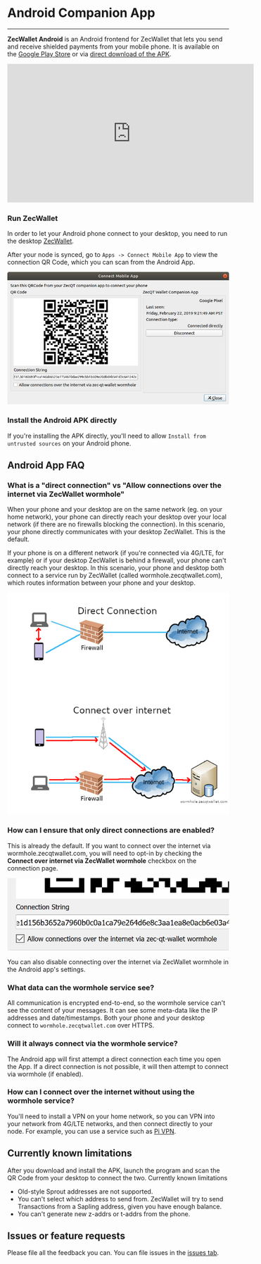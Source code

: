 # Android Companion App

---

**ZecWallet Android** is an Android frontend for ZecWallet that lets you send and receive shielded payments from your mobile phone. It is available on the [Google Play Store](https://play.google.com/store/apps/details?id=com.adityapk.zcash.zqwandroid) or via [direct download of the APK](https://github.com/adityapk00/zqwandroid/releases).

<div class="video_container">
    <iframe width="560" height="315" src="https://www.youtube-nocookie.com/embed/SIhG8fPsE8c" frameborder="0" allow="accelerometer; autoplay; encrypted-media; gyroscope; picture-in-picture" allowfullscreen class="video"></iframe>
</div>

### Run ZecWallet
In order to let your Android phone connect to your desktop, you need to run the desktop [ZecWallet](https://github.com/ZcashFoundation/zecwallet).

After your node is synced, go to `Apps -> Connect Mobile App` to view the connection QR Code, which you can scan from the Android App.

![Connect to Android App](images/android-connection.png)

### Install the Android APK directly
If you're installing the APK directly, you'll need to allow `Install from untrusted sources` on your Android phone.

## Android App FAQ

### What is a "direct connection" vs "Allow connections over the internet via ZecWallet wormhole"

When your phone and your desktop are on the same network (eg. on your home network), your phone can directly reach your desktop over your local network (if there are no firewalls blocking the connection). In this scenario, your phone directly communicates with your desktop ZecWallet. This is the default.

If your phone is on a different network (if you're connected via 4G/LTE, for example) or if your desktop ZecWallet is behind a firewall, your phone can't directly reach your desktop. In this scenario, your phone and desktop both connect to a service run by ZecWallet (called wormhole.zecqtwallet.com), which routes information between your phone and your desktop.

![Wormhole connection](images/wormholeconnect.png)

### How can I ensure that only direct connections are enabled?

This is already the default. If you want to connect over the internet via wormhole.zecqtwallet.com, you will need to opt-in by checking the **Connect over internet via ZecWallet wormhole** checkbox on the connection page.

![Connect over internet](images/connectoverinternetcheckbox.png)

You can also disable connecting over the internet via ZecWallet wormhole in the Android app's settings.

### What data can the wormhole service see?

All communication is encrypted end-to-end, so the wormhole service can't see the content of your messages. It can see some meta-data like the IP addresses and date/timestamps. Both your phone and your desktop connect to `wormhole.zecqtwallet.com` over HTTPS.

### Will it always connect via the wormhole service?

The Android app will first attempt a direct connection each time you open the App. If a direct connection is not possible, it will then attempt to connect via wormhole (if enabled).

### How can I connect over the internet without using the wormhole service?
You'll need to install a VPN on your home network, so you can VPN into your network from 4G/LTE networks, and then connect directly to your node. For example, you can use a service such as [Pi VPN](https://www.pivpn.io/).

## Currently known limitations

After you download and install the APK, launch the program and scan the QR Code from your desktop to connect the two.
Currently known limitations

* Old-style Sprout addresses are not supported.
* You can't select which address to send from. ZecWallet will try to send Transactions from a Sapling address, given you have enough balance.
* You can't generate new z-addrs or t-addrs from the phone.

## Issues or feature requests
Please file all the feedback you can. You can file issues in the [issues tab](https://github.com/adityapk00/zqwandroid/issues).
